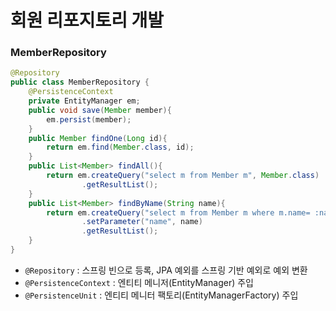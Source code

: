 # 회원 리포지토리 개발

### MemberRepository
```java
@Repository
public class MemberRepository {
    @PersistenceContext
    private EntityManager em;
    public void save(Member member){
        em.persist(member);
    }
    public Member findOne(Long id){
        return em.find(Member.class, id);
    }
    public List<Member> findAll(){
        return em.createQuery("select m from Member m", Member.class)
                .getResultList();
    }
    public List<Member> findByName(String name){
        return em.createQuery("select m from Member m where m.name= :name", Member.class)
                .setParameter("name", name)
                .getResultList();
    }
}
```
- `@Repository` : 스프링 빈으로 등록, JPA 예외를 스프링 기반 예외로 예외 변환
- `@PersistenceContext` : 엔티티 메니저(EntityManager) 주입
- `@PersistenceUnit` : 엔티티 메니터 팩토리(EntityManagerFactory) 주입

